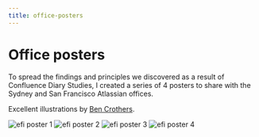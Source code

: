 ```yaml
---
title: office-posters
---
```


# Office posters

To spread the findings and principles we discovered as a result of Confluence Diary Studies, 
I created a series of 4 posters to share with the Sydney and San Francisco Atlassian offices. 

Excellent illustrations by [Ben Crothers](https://twitter.com/bencrothers). 

![efi poster 1](/images/efi-principles-1.png)
![efi poster 2](/images/efi-principles-2.png)
![efi poster 3](/images/efi-principles-3.png)
![efi poster 4](/images/efi-principles-4.png)